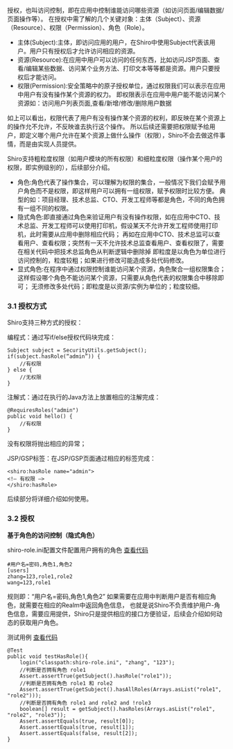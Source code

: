 授权，也叫访问控制，即在应用中控制谁能访问哪些资源（如访问页面/编辑数据/页面操作等）。
在授权中需了解的几个关键对象：主体（Subject）、资源（Resource）、权限（Permission）、角色（Role）。

* 主体(Subject):主体，即访问应用的用户，在Shiro中使用Subject代表该用户。用户只有授权后才允许访问相应的资源。
* 资源(Resource):在应用中用户可以访问的任何东西，比如访问JSP页面、查看/编辑某些数据、访问某个业务方法、打印文本等等都是资源。用户只要授权后才能访问。
* 权限(Permission):安全策略中的原子授权单位，通过权限我们可以表示在应用中用户有没有操作某个资源的权力。
即权限表示在应用中用户能不能访问某个资源如：访问用户列表页面,查看/新增/修改/删除用户数据

如上可以看出，权限代表了用户有没有操作某个资源的权利，即反映在某个资源上的操作允不允许，不反映谁去执行这个操作。
所以后续还需要把权限赋予给用户，即定义哪个用户允许在某个资源上做什么操作（权限），Shiro不会去做这件事情，而是由实现人员提供。

Shiro支持粗粒度权限（如用户模块的所有权限）和细粒度权限（操作某个用户的权限，即实例级别的），后续部分介绍。

* 角色:角色代表了操作集合，可以理解为权限的集合，一般情况下我们会赋予用户角色而不是权限，即这样用户可以拥有一组权限，赋予权限时比较方便。
典型的如：项目经理、技术总监、CTO、开发工程师等都是角色，不同的角色拥有一组不同的权限。
* 隐式角色:即直接通过角色来验证用户有没有操作权限，如在应用中CTO、技术总监、开发工程师可以使用打印机，假设某天不允许开发工程师使用打印机，此时需要从应用中删除相应代码；
再如在应用中CTO、技术总监可以查看用户、查看权限；突然有一天不允许技术总监查看用户、查看权限了，需要在相关代码中把技术总监角色从判断逻辑中删除掉
即粒度是以角色为单位进行访问控制的，粒度较粗；如果进行修改可能造成多处代码修改。
* 显式角色:在程序中通过权限控制谁能访问某个资源，角色聚合一组权限集合；这样假设哪个角色不能访问某个资源，只需要从角色代表的权限集合中移除即可；
无须修改多处代码；即粒度是以资源/实例为单位的；粒度较细。

### 3.1 授权方式
Shiro支持三种方式的授权：

编程式：通过写if/else授权代码块完成：
```
Subject subject = SecurityUtils.getSubject();
if(subject.hasRole(“admin”)) {
    //有权限
} else {
    //无权限
}
```
注解式：通过在执行的Java方法上放置相应的注解完成：
```
@RequiresRoles("admin")
public void hello() {
    //有权限
}
```
没有权限将抛出相应的异常；

JSP/GSP标签：在JSP/GSP页面通过相应的标签完成：
```
<shiro:hasRole name="admin">
<!— 有权限 —>
</shiro:hasRole>
```
后续部分将详细介绍如何使用。

### 3.2 授权
**基于角色的访问控制（隐式角色）**

shiro-role.ini配置文件配置用户拥有的角色 [查看代码](https://github.com/l81893521/shiro-demo/blob/master/shiro-demo-section3/src/test/resources/shiro-role.ini)
```
#用户名=密码,角色1,角色2
[users]
zhang=123,role1,role2
wang=123,role1
```

规则即：“用户名=密码,角色1,角色2”
如果需要在应用中判断用户是否有相应角色，就需要在相应的Realm中返回角色信息，
也就是说Shiro不负责维护用户-角色信息，需要应用提供，Shiro只是提供相应的接口方便验证，后续会介绍如何动态的获取用户角色。

测试用例 [查看代码]()
```
@Test
public void testHasRole(){
    login("classpath:shiro-role.ini", "zhang", "123");
    //判断是否拥有角色 role1
    Assert.assertTrue(getSubject().hasRole("role1"));
    //判断是否拥有角色 role1 和 role2
    Assert.assertTrue(getSubject().hasAllRoles(Arrays.asList("role1", "role2")));
    //判断是否拥有角色 role1 and role2 and !role3
    boolean[] result = getSubject().hasRoles(Arrays.asList("role1", "role2", "role3"));
    Assert.assertEquals(true, result[0]);
    Assert.assertEquals(true, result[1]);
    Assert.assertEquals(false, result[2]);
}
```